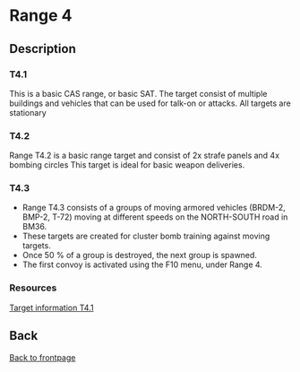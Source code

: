 # Range 4

## Description
### T4.1
This is a basic CAS range, or basic SAT.
The target consist of multiple buildings and vehicles that can be used for talk-on or attacks. All targets are stationary


### T4.2
Range T4.2 is a basic range target and consist of 2x strafe panels and 4x bombing circles
This target is ideal for basic weapon deliveries.


### T4.3
- Range T4.3 consists of a groups of moving armored vehicles (BRDM-2, BMP-2, T-72) moving at different speeds on the NORTH-SOUTH road in BM36. 
- These targets are created for cluster bomb training against moving targets. 
- Once 50 % of a group is destroyed, the next group is spawned.
- The first convoy is activated using the F10 menu, under Range 4.


### Resources
[Target information T4.1](/ATRM_Brief/Files/ATRM_RANGE4_T4.1.pdf)  


## Back
[Back to frontpage](https://132nd-vwing.github.io/ATRM_Brief/)
